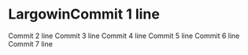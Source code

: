 # LargowinCommit 1 line
Commit 2 line
Commit 3 line
Commit 4 line
Commit 5 line
Commit 6 line
Commit 7 line
